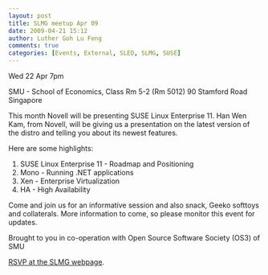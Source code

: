 ```yaml
---
layout: post
title: SLMG meetup Apr 09
date: 2009-04-21 15:12
author: Luther Goh Lu Feng
comments: true
categories: [Events, External, SLED, SLMG, SUSE]
---
```

Wed 22 Apr
7pm

SMU - School of Economics,
Class Rm 5-2 (Rm 5012)
90 Stamford Road
Singapore

This month Novell will be presenting SUSE Linux Enterprise 11. Han Wen Kam, from Novell, will be giving us a presentation on the latest version of the distro and telling you about its newest features.

Here are some highlights:

1) SUSE Linux Enterprise 11 - Roadmap and Positioning
2) Mono - Running .NET applications
3) Xen - Enterprise Virtualization
4) HA - High Availability

Come and join us for an informative session and also snack, Geeko softtoys and collaterals.
More information to come, so please monitor this event for updates.

Brought to you in co-operation with Open Source Software Society (OS3) of SMU

<a href="http://www.meetup.com/sg-linux/calendar/10093898/?a=nr1p_grp">RSVP at the SLMG webpage</a>.
